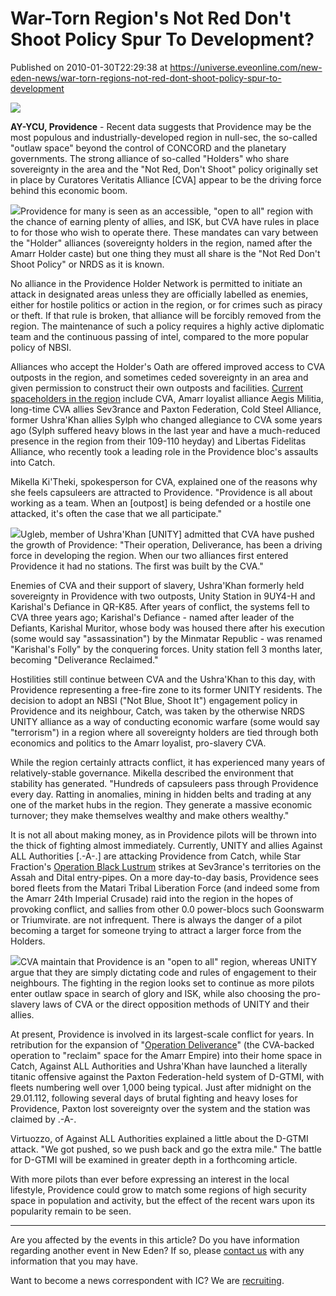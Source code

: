 # War-Torn Region's Not Red Don't Shoot Policy Spur To Development?
Published on 2010-01-30T22:29:38 at https://universe.eveonline.com/new-eden-news/war-torn-regions-not-red-dont-shoot-policy-spur-to-development

![](http://www.eve-ic.net/media/assets/icarticlebanner.png)  
  
 **AY-YCU, Providence** \- Recent data suggests that Providence may be the most populous and industrially-developed region in null-sec, the so-called "outlaw space" beyond the control of CONCORD and the planetary governments.  The strong alliance of so-called "Holders" who share sovereignty in the area and the "Not Red, Don't Shoot" policy originally set in place by Curatores Veritatis Alliance [CVA] appear to be the driving force behind this economic boom.   
  
![](http://www.eve-ic.net/media/articles/3674/newimagethumb.png)Providence for many is seen as an accessible, "open to all" region with the chance of earning plenty of allies, and ISK, but CVA have rules in place to for those who wish to operate there. These mandates can vary between the "Holder" alliances (sovereignty holders in the region, named after the Amarr Holder caste) but one thing they must all share is the "Not Red Don't Shoot Policy" or NRDS as it is known.   
  
No alliance in the Providence Holder Network is permitted to initiate an attack in designated areas unless they are officially labelled as enemies, either for hostile politics or action in the region, or for crimes such as piracy or theft. If that rule is broken, that alliance will be forcibly removed from the region. The maintenance of such a policy requires a highly active diplomatic team and the continuous passing of intel, compared to the more popular policy of NBSI.   
  
Alliances who accept the Holder's Oath are offered improved access to CVA outposts in the region, and sometimes ceded sovereignty in an area and given permission to construct their own outposts and facilities. [Current spaceholders in the region](http://www.eve-ic.net/media/igbd/igbd.php?faction=ic&url=http://evemaps.dotlan.net/map/Providence) include CVA, Amarr loyalist alliance Aegis Militia, long-time CVA allies Sev3rance and Paxton Federation, Cold Steel Alliance, former Ushra'Khan allies Sylph who changed allegiance to CVA some years ago (Sylph suffered heavy blows in the last year and have a much-reduced presence in the region from their 109-110 heyday) and Libertas Fidelitas Alliance, who recently took a leading role in the Providence bloc's assaults into Catch.   
  
Mikella Ki'Theki, spokesperson for CVA, explained one of the reasons why she feels capsuleers are attracted to Providence. "Providence is all about working as a team. When an [outpost] is being defended or a hostile one attacked, it's often the case that we all participate."   
  
[![](http://www.eve-ic.net/media/articles/3674/newbeltimagethumb.png)](http://www.eve-ic.net/media/igbd/igbd.php?faction=ic&url=)Ugleb, member of Ushra'Khan [UNITY] admitted that CVA have pushed the growth of Providence: "Their operation, Deliverance, has been a driving force in developing the region. When our two alliances first entered Providence it had no stations. The first was built by the CVA."   
  
Enemies of CVA and their support of slavery, Ushra'Khan formerly held sovereignty in Providence with two outposts, Unity Station in 9UY4-H and Karishal's Defiance in QR-K85. After years of conflict, the systems fell to CVA three years ago; Karishal's Defiance - named after leader of the Defiants, Karishal Muritor, whose body was housed there after his execution (some would say "assassination") by the Minmatar Republic - was renamed "Karishal's Folly" by the conquering forces. Unity station fell 3 months later, becoming "Deliverance Reclaimed."   
  
Hostilities still continue between CVA and the Ushra'Khan to this day, with Providence representing a free-fire zone to its former UNITY residents. The decision to adopt an NBSI ("Not Blue, Shoot It") engagement policy in Providence and its neighbour, Catch, was taken by the otherwise NRDS UNITY alliance as a way of conducting economic warfare (some would say "terrorism") in a region where all sovereignty holders are tied through both economics and politics to the Amarr loyalist, pro-slavery CVA.   
  
While the region certainly attracts conflict, it has experienced many years of relatively-stable governance. Mikella described the environment that stability has generated. "Hundreds of capsuleers pass through Providence every day. Ratting in anomalies, mining in hidden belts and trading at any one of the market hubs in the region. They generate a massive economic turnover; they make themselves wealthy and make others wealthy."   
  
It is not all about making money, as in Providence pilots will be thrown into the thick of fighting almost immediately. Currently, UNITY and allies Against ALL Authorities [.-A-.] are attacking Providence from Catch, while Star Fraction's [Operation Black Lustrum](http://www.eve-ic.net/media/igbd/igbd.php?faction=ic&url=http://www.eveonline.com/ingameboard.asp?a%3Dtopic%26threadID%3D1257189) strikes at Sev3rance's territories on the Assah and Dital entry-pipes. On a more day-to-day basis, Providence sees bored fleets from the Matari Tribal Liberation Force (and indeed some from the Amarr 24th Imperial Crusade) raid into the region in the hopes of provoking conflict, and sallies from other 0.0 power-blocs such Goonswarm or Triumvirate. are not infrequent. There is always the danger of a pilot becoming a target for someone trying to attract a larger force from the Holders.   
  
[![](http://www.eve-ic.net/media/articles/3674/neweststimagethumb.png)](http://www.eve-ic.net/media/igbd/igbd.php?faction=ic&url=)CVA maintain that Providence is an "open to all" region, whereas UNITY argue that they are simply dictating code and rules of engagement to their neighbours. The fighting in the region looks set to continue as more pilots enter outlaw space in search of glory and ISK, while also choosing the pro-slavery laws of CVA or the direct opposition methods of UNITY and their allies.   
  
At present, Providence is involved in its largest-scale conflict for years. In retribution for the expansion of "[Operation Deliverance](http://www.eve-ic.net/media/igbd/igbd.php?faction=ic&url=http://www.eveonline.com/ingameboard.asp?a%3Dtopic%26threadID%3D1252096)" (the CVA-backed operation to "reclaim" space for the Amarr Empire) into their home space in Catch, Against ALL Authorities and Ushra'Khan have launched a literally titanic offensive against the Paxton Federation-held system of D-GTMI, with fleets numbering well over 1,000 being typical. Just after midnight on the 29.01.112, following several days of brutal fighting and heavy loses for Providence, Paxton lost sovereignty over the system and the station was claimed by .-A-.   
  
Virtuozzo, of Against ALL Authorities explained a little about the D-GTMI attack. "We got pushed, so we push back and go the extra mile." The battle for D-GTMI will be examined in greater depth in a forthcoming article.   
  
With more pilots than ever before expressing an interest in the local lifestyle, Providence could grow to match some regions of high security space in population and activity, but the effect of the recent wars upon its popularity remain to be seen.

* * *

Are you affected by the events in this article? Do you have information regarding another event in New Eden? If so, please [contact us](http://myeve.eve-online.com/news.asp?a=submitrp) with any information that you may have.  
  
Want to become a news correspondent with IC? We are [recruiting](http://www.eveonline.com/isd.asp).
